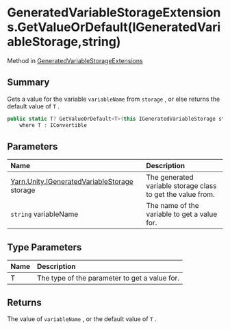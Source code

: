 # GeneratedVariableStorageExtensions.GetValueOrDefault<T>(IGeneratedVariableStorage,string)

Method in [GeneratedVariableStorageExtensions](/docs/api/csharp/yarn.unity.generatedvariablestorageextensions.md)

## Summary


Gets a value for the variable  <code>variableName</code>  from
<code>storage</code> , or else returns the default value of
<code>T</code> .


```csharp
public static T? GetValueOrDefault<T>(this IGeneratedVariableStorage storage, string variableName)
    where T : IConvertible
```

## Parameters

|Name|Description|
|:---|:---|
|[Yarn.Unity.IGeneratedVariableStorage](/docs/api/csharp/yarn.unity.igeneratedvariablestorage.md) storage|The generated variable storage class to get the value from.|
|`string` variableName|The name of the variable to get a value for.|

## Type Parameters

|Name|Description|
|:---|:---|
|T|The type of the parameter to get a value for.|

## Returns

The value of  <code>variableName</code> , or the
default value of
<code>T</code> .

